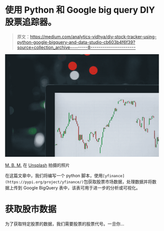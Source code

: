 # 使用 Python 和 Google big query DIY 股票追踪器。

> 原文：<https://medium.com/analytics-vidhya/diy-stock-tracker-using-python-google-bigquery-and-data-studio-cb603b4f6f39?source=collection_archive---------8----------------------->

![](img/0ea0d8334311ca8440fcfa8749dde6a7.png)

[M. B. M.](https://unsplash.com/@m_b_m?utm_source=unsplash&utm_medium=referral&utm_content=creditCopyText) 在 [Unsplash](https://unsplash.com/s/photos/technology-stocks?utm_source=unsplash&utm_medium=referral&utm_content=creditCopyText) 拍摄的照片

在这篇文章中，我们将编写一个 python 脚本，使用`[yfinance](https://pypi.org/project/yfinance/)`包获取股票市场数据，处理数据并将数据上传到 Google BigQuery 表中，该表可用于进一步的分析或可视化。

# **获取股市数据**

为了获取特定股票的数据，我们需要股票的股票代号。一旦你…